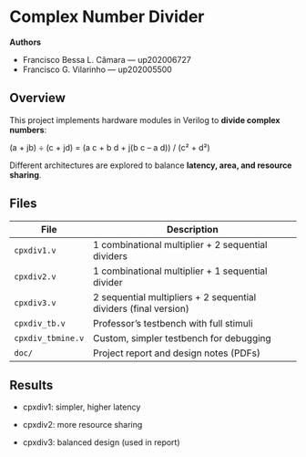 # Complex Number Divider

**Authors**  
- Francisco Bessa L. Câmara — up202006727  
- Francisco G. Vilarinho — up202005500  


## Overview

This project implements hardware modules in Verilog to **divide complex numbers**:

(a + jb) ÷ (c + jd) = (a c + b d + j(b c – a d)) / (c² + d²)

Different architectures are explored to balance **latency, area, and resource sharing**.


## Files

| File | Description |
|------|-------------|
| `cpxdiv1.v` | 1 combinational multiplier + 2 sequential dividers |
| `cpxdiv2.v` | 1 combinational multiplier + 1 sequential divider |
| `cpxdiv3.v` | 2 sequential multipliers + 2 sequential dividers (final version) |
| `cpxdiv_tb.v` | Professor’s testbench with full stimuli |
| `cpxdiv_tbmine.v` | Custom, simpler testbench for debugging |
| `doc/` | Project report and design notes (PDFs) |

## Results

* cpxdiv1: simpler, higher latency

* cpxdiv2: more resource sharing

* cpxdiv3: balanced design (used in report)
